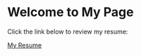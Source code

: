 <!DOCTYPE html>
<html lang="en">
<head>
       <title>Welcome to My Page</title>
</head>
<body>
    <h1>Welcome to My Page</h1>
    <p>Click the link below to review my resume:</p>
    <a href=(https://github.com/Iqra56c/newIq.github.io/Resume)>My Resume</a>
</body>
</html>

